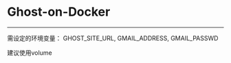 # Ghost-on-Docker
-------------------------------
需设定的环境变量：
GHOST_SITE_URL,
GMAIL_ADDRESS,
GMAIL_PASSWD


建议使用volume

